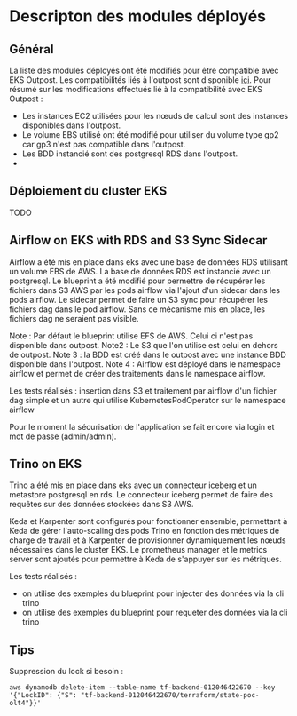 # Descripton des modules déployés



## Général
La liste des modules déployés ont été modifiés pour être compatible avec EKS Outpost.
Les compatibilités liés à l'outpost sont disponible [ici](https://docs.aws.amazon.com/outposts/latest/userguide/instance-types.html#instance-types-available-in-outposts).
Pour résumé sur les modifications effectués lié à la compatibilité avec EKS Outpost :
-   Les instances EC2 utilisées pour les nœuds de calcul sont des instances disponibles dans l'outpost.
-   Le volume EBS utilisé ont été modifié pour utiliser du volume type gp2 car gp3 n'est pas compatible dans l'outpost. 
-   Les BDD instancié sont des postgresql RDS dans l'outpost.
- 
## Déploiement du cluster EKS
TODO

## Airflow on EKS with RDS and S3 Sync Sidecar


Airflow a été mis en place dans eks avec une base de données RDS utilisant un volume EBS de AWS. La base de données RDS est instancié avec un postgresql.
Le blueprint a été modifié pour permettre de récupérer les fichiers dans S3 AWS par les pods airflow via l'ajout d'un sidecar dans les pods airflow.
Le sidecar permet de faire un S3 sync pour récupérer les fichiers dag dans le pod airflow.
Sans ce mécanisme mis en place, les fichiers dag ne seraient pas visible.

Note : Par défaut le blueprint utilise EFS de AWS. Celui ci n'est pas disponible dans outpost.
Note2 : Le S3 que l'on utilise est celui en dehors de outpost.
Note 3 : la BDD est créé dans le outpost avec une instance BDD disponible dans l'outpost. 
Note 4 : Airflow est déployé dans le namespace airflow et permet de créer des traitements dans le namespace airflow.

Les tests réalisés : insertion dans S3 et traitement par airflow d'un fichier dag simple et un autre qui utilise KubernetesPodOperator sur le namespace airflow

Pour le moment la sécurisation de l'application se fait encore via login et mot de passe (admin/admin).

## Trino on EKS 

Trino a été mis en place dans eks avec un connecteur iceberg et un metastore postgresql en rds.
Le connecteur iceberg permet de faire des requêtes sur des données stockées dans S3 AWS.

Keda et Karpenter sont configurés pour fonctionner ensemble, permettant à Keda de gérer l'auto-scaling des pods Trino en fonction des métriques de charge de travail et à Karpenter de provisionner dynamiquement les nœuds nécessaires dans le cluster EKS.
Le prometheus manager et le metrics server sont ajoutés pour permettre à Keda de s'appuyer sur les métriques.

Les tests réalisés : 
-   on utilise des exemples du blueprint pour injecter des données via la cli trino
-   on utilise des exemples du blueprint pour requeter des données via la cli trino

## Tips

Suppression du lock si besoin : 

```
aws dynamodb delete-item --table-name tf-backend-012046422670 --key '{"LockID": {"S": "tf-backend-012046422670/terraform/state-poc-olt4"}}'
```
